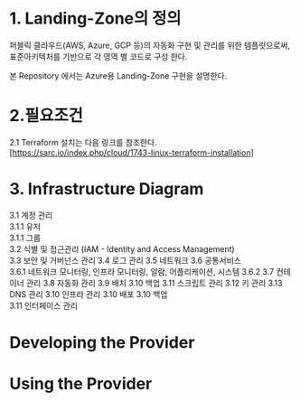 # 1. Landing-Zone의 정의
퍼블릭 클라우드(AWS, Azure, GCP 등)의 자동화 구현 및 관리를 위한 템플릿으로써, 표준아키텍처를 기반으로 각 영역 별 코드로 구성 한다.

본 Repository 에서는 Azure용 Landing-Zone 구현을 설명한다.


# 2.필요조건
2.1 Terraform 설치는 다음 링크를 참조한다.  
[https://sarc.io/index.php/cloud/1743-linux-terraform-installation]


# 3. Infrastructure Diagram
3.1 계정 관리  
  3.1.1 유저  
  3.1.1 그룹  
3.2 식별 및 접근관리 (IAM - Identity and Access Management)  
3.3 보안 및 거버넌스 관리
3.4 로그 관리
3.5 네트워크
3.6 공통서비스  
  3.6.1 네트워크 모니터링, 인프라 모니터링, 알람, 어플리케이션, 시스템
  3.6.2 
3.7 컨테이너 관리
3.8 자동화 관리
3.9 배치
3.10 백업
3.11 스크립트 관리
3.12 키 관리
3.13 DNS 관리
3.10 인프라 관리
3.10 배포
3.10 백업  
3.11 인터페이스 관리



# Developing the Provider


# Using the Provider
